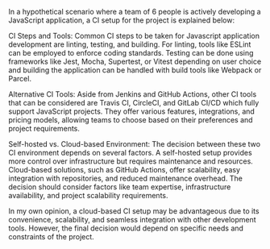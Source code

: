 In a hypothetical scenario where a team of 6 people is actively developing a JavaScript application, a CI setup for the project is explained below:

CI Steps and Tools: Common CI steps to be taken for Javascript application development are linting, testing, and building. For linting, tools like ESLint can be employed to enforce coding standards. Testing can be done using frameworks like Jest, Mocha, Supertest, or Vitest depending on user choice and building the application can be handled with build tools like Webpack or Parcel.

Alternative CI Tools: Aside from Jenkins and GitHub Actions, other CI tools that can be considered are Travis CI, CircleCI, and GitLab CI/CD which fully support JavaScript projects. They offer various features, integrations, and pricing models, allowing teams to choose based on their preferences and project requirements.

Self-hosted vs. Cloud-based Environment: The decision between these two CI environment depends on several factors. A self-hosted setup provides more control over infrastructure but requires maintenance and resources. Cloud-based solutions, such as GitHub Actions, offer scalability, easy integration with repositories, and reduced maintenance overhead. The decision should consider factors like team expertise, infrastructure availability, and project scalability requirements.

In my own opinion, a cloud-based CI setup may be advantageous due to its convenience, scalability, and seamless integration with other development tools. However, the final decision would depend on specific needs and constraints of the project.
